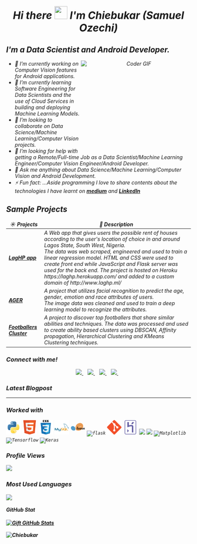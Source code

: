 <H1 align='center'><i>Hi there <img src="https://raw.githubusercontent.com/TheDudeThatCode/TheDudeThatCode/master/Assets/Hi.gif" width=35 height=35> I'm Chiebukar (Samuel Ozechi)</H1><i>
  
## I'm a Data Scientist and Android Developer.
<p align='center'>
  
  <img align="right" alt="Coder GIF" height=250 width=300 src="https://i.pinimg.com/originals/e4/26/70/e426702edf874b181aced1e2fa5c6cde.gif" />
  
- 🔭 I’m currently working  on Computer Vision features for Android applications.
- 🌱 I’m currently learning Software Engineering for Data Scientists  and the use of  Cloud Services in building and deploying Machine Learning Models.
- 👯 I’m looking to collaborate on  Data Science/Machine Learning/Computer  Vision  projects.
- 🤔 I’m looking for help with getting a Remote/Full-time Job as a Data Scientist/Machine Learning Engineer/Computer Vision Engineer/Android Developer.
- 💬 Ask me anything about Data Science/Machine Learning/Computer Vision and Android Development.
- ⚡ Fun fact: ...Aside programming I love to share contents about the technologies I have learnt on  <a href="https://samuel-ozechi.medium.com/"><b>medium</b></a> and <a href="https://www.linkedin.com/in/samuel-ozechi-b9b1781b6/"><b>LinkedIn </b></a> 

<h2>Sample Projects </h2>
<table>
  <thead align="center">
    <tr border: none;>
      <td><b>☀️ Projects</b></td>
      <td><b>💬 Description</b></td>
    </tr>
  </thead>
  <tbody>
     <tr>
      <td><a href="https://github.com/Chiebukar/Lagos-rent-prediction"><b>LagHP app</b></a></td>
      <td> A Web app that gives users the possible rent of houses according to the user's location of choice in and around Lagos State, South West, Nigeria.
   <br>
The data was web scraped, engineered and used to train a linear regression model. HTML and CSS were used to create front end while JavaScript and Flask server was used for the back end. The project is hosted on Heroku https://laghp.herokuapp.com/ and added to a custom domain of http://www.laghp.ml/</td>
    </tr>
    <tr>
    <tr>
      <td><a href="https://github.com/Chiebukar/AGER"><b>AGER</b></a></td>
      <td> A project that  utilizes facial recognition to predict the age, gender, emotion and race attributes of users. <br>
      The image data was cleaned and used to train a deep learning model to recognize the attributes. 
</td>
    </tr>
    <tr>
      <td>
      <a href="https://github.com/Chiebukar/Footballers_Ability_Clustering"><b>Footballers Cluster</b></a></td>
      <td> A project to  discover top footballers that share similar abilities  and techniques.
       The data was processed and used to create ability based clusters using DBSCAN, Affinity propagation, Hierarchical Clustering and KMeans Clustering techniques.</td>
    </tr>
 
  </tbody>
</table>
  
  ### Connect with me!

<p align='center'>
<a href="https://twitter.com/Chiebukarr">
  <img src="https://img.shields.io/badge/twitter-%231DA1F2.svg?&style=for-the-badge&logo=twitter&logoColor=white" />
</a>&nbsp;&nbsp;
<a href="mailto:chiebuka.ng@gmail.com">
  <img src="https://img.shields.io/badge/email-%23D14836.svg?&style=for-the-badge&logo=gmail&logoColor=white" />
</a>&nbsp;&nbsp;
  <a href="https://www.linkedin.com/in/samuel-ozechi-b9b1781b6/">
  <img src="https://img.shields.io/badge/linkedin-%230077B5.svg?&style=for-the-badge&logo=linkedin&logoColor=white" />
</a>&nbsp;&nbsp;
  <a href="https://samuel-ozechi.medium.com/">                                                                               
<img src="https://img.shields.io/badge/Medium-12100E?style=for-the-badge&logo=medium&logoColor=white" />                   
</a>&nbsp;&nbsp; 

### Latest Blogpost
<!--BLOG-POST-LIST:START -->
<!--BLOG-POST-LIST:END -->

---




### Worked with 

<code><img height="40" src="https://raw.githubusercontent.com/devicons/devicon/master/icons/python/python-original.svg" title="python"></code>
<code><img height="40" src="https://raw.githubusercontent.com/devicons/devicon/master/icons/html5/html5-original.svg" title="html5"></code>
<code><img height="40" src="https://raw.githubusercontent.com/devicons/devicon/master/icons/css3/css3-original-wordmark.svg" title="css3"></code>
<code><img height="40" src="https://raw.githubusercontent.com/devicons/devicon/master/icons/mysql/mysql-original-wordmark.svg" title="mysql"></code>
<code><img height="40" src="https://raw.githubusercontent.com/github/explore/80688e429a7d4ef2fca1e82350fe8e3517d3494d/topics/scikit-learn/scikit-learn.png" title="sklearn"></code>
<code><img height="40" src="https://www.vectorlogo.zone/logos/pocoo_flask/pocoo_flask-icon.svg" title="flask"></code>
<code><img height="40" src="https://raw.githubusercontent.com/devicons/devicon/master/icons/git/git-original.svg" title="git"></code>
<code><img height="40" src="https://raw.githubusercontent.com/devicons/devicon/master/icons/heroku/heroku-original.svg" title="heroku"></code>
<code><img height="30" src="https://raw.githubusercontent.com/numpy/numpy/7e7f4adab814b223f7f917369a72757cd28b10cb/branding/icons/numpylogo.svg"></code>
<code><img height="30" src="https://raw.githubusercontent.com/pandas-dev/pandas/761bceb77d44aa63b71dda43ca46e8fd4b9d7422/web/pandas/static/img/pandas.svg"></code>
<code><img height="30" src="https://matplotlib.org/_static/logo2.svg" title="Matplotlib"></code>
<code><img height="30" src="https://upload.wikimedia.org/wikipedia/commons/2/2d/Tensorflow_logo.svg" title="Tensorflow"></code>
<code><img height="30" src="https://upload.wikimedia.org/wikipedia/commons/a/ae/Keras_logo.svg" title="Keras"></code>
</code>



### Profile Views

![](https://komarev.com/ghpvc/?username=Gift-Ojeabulu&color=dc143c)


###  Most Used Languages 

<a href="https://github.com/Chiebukar/Chiebukar">
  <img align="center" src="https://github-readme-stats.vercel.app/api/top-langs/?username=Chiebukar&hide=powershell,batchfile, html&title_color=ffffff&text_color=c9cacc&icon_color=2bbc8a&bg_color=1d1f21" />
</a>
<br><br><b>GitHub Stat<b><br><br>
<a href="https://github.com/Chiebukar/Chiebukar">
  <img align="center" src="https://github-readme-stats.vercel.app/api?username=Chiebukar&show_icons=true&line_height=27&count_private=true&title_color=ffffff&text_color=c9cacc&icon_color=2bbc8a&bg_color=1d1f21" alt="Gift GitHub Stats" />
</a>
  <p><img align="center" src="https://github-readme-streak-stats.herokuapp.com/?user=Chiebukar&layout=compact&count_private=true&show_icons=true&theme=merko&hide_border=true" alt="Chiebukar" /></p>

